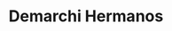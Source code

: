---
title: "Demarchi Hermanos"
url: /ciudad-autonoma-de-buenos-aires/demarchi-hermanos/
shop: general
---